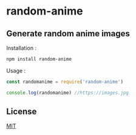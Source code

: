 # random-anime
## Generate random anime images

Installation :
```bash
npm install random-anime
```

Usage :
```javascript
const randomanime = require('random-anime')

console.log(randomanime) //https://images.jpg
```

## License
[MIT](https://github.com/amistaa/random-anime/blob/master/LICENSE)
